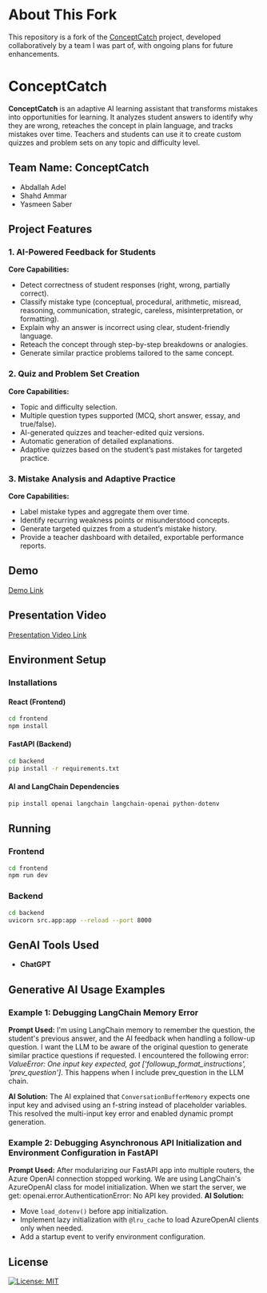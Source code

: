 # About This Fork

This repository is a fork of the [ConceptCatch](https://github.com/abdallahade1/ConceptCatch) project, developed collaboratively by a team I was part of, with ongoing plans for future enhancements.

# ConceptCatch
**ConceptCatch** is an adaptive AI learning assistant that transforms mistakes into opportunities for learning. It analyzes student answers to identify why they are wrong, reteaches the concept in plain language, and tracks mistakes over time. Teachers and students can use it to create custom quizzes and problem sets on any topic and difficulty level.


## Team Name: ConceptCatch
- Abdallah Adel  
- Shahd Ammar  
- Yasmeen Saber  


## Project Features

### 1. AI-Powered Feedback for Students
**Core Capabilities:**
- Detect correctness of student responses (right, wrong, partially correct).
- Classify mistake type (conceptual, procedural, arithmetic, misread, reasoning, communication, strategic, careless, misinterpretation, or formatting).
- Explain why an answer is incorrect using clear, student-friendly language.
- Reteach the concept through step-by-step breakdowns or analogies.
- Generate similar practice problems tailored to the same concept.

### 2. Quiz and Problem Set Creation
**Core Capabilities:**
- Topic and difficulty selection.
- Multiple question types supported (MCQ, short answer, essay, and true/false).
- AI-generated quizzes and teacher-edited quiz versions.
- Automatic generation of detailed explanations.
- Adaptive quizzes based on the student’s past mistakes for targeted practice.

### 3. Mistake Analysis and Adaptive Practice
**Core Capabilities:**
- Label mistake types and aggregate them over time.
- Identify recurring weakness points or misunderstood concepts.
- Generate targeted quizzes from a student’s mistake history.
- Provide a teacher dashboard with detailed, exportable performance reports.


## Demo 
[Demo Link](https://drive.google.com/file/d/1fUZwDrOLXzDQiIDmgqYKSsLbZQ2OSp6V/view?usp=sharing)


## Presentation Video
[Presentation Video Link](https://drive.google.com/file/d/17HRXl-_0xe8-cT6_wVQjWxukU6SqyzOL/view?usp=sharing)


## Environment Setup
### Installations
#### React (Frontend)
```bash
cd frontend
npm install
```

#### FastAPI (Backend)
```bash
cd backend
pip install -r requirements.txt
```

#### AI and LangChain Dependencies
```bash
pip install openai langchain langchain-openai python-dotenv
```


## Running
### Frontend
```bash
cd frontend
npm run dev
```

### Backend
```bash
cd backend
uvicorn src.app:app --reload --port 8000
```


## GenAI Tools Used
- **ChatGPT**


## Generative AI Usage Examples

### Example 1: Debugging LangChain Memory Error
**Prompt Used:**
I'm using LangChain memory to remember the question, the student's previous answer, and the AI feedback when handling a follow-up question. I want the LLM to be aware of the original question to generate similar practice questions if requested. I encountered the following error: *ValueError: One input key expected, got ['followup_format_instructions', 'prev_question']*. This happens when I include prev_question in the LLM chain.

**AI Solution:**
The AI explained that `ConversationBufferMemory` expects one input key and advised using an f-string instead of placeholder variables. This resolved the multi-input key error and enabled dynamic prompt generation.

### Example 2: Debugging Asynchronous API Initialization and Environment Configuration in FastAPI
**Prompt Used:**
After modularizing our FastAPI app into multiple routers, the Azure OpenAI connection stopped working. We are using LangChain's AzureOpenAI class for model initialization.  When we start the server, we get: openai.error.AuthenticationError: No API key provided.
**AI Solution:**  
- Move `load_dotenv()` before app initialization.  
- Implement lazy initialization with `@lru_cache` to load AzureOpenAI clients only when needed.  
- Add a startup event to verify environment configuration.


## License
[![License: MIT](https://img.shields.io/badge/License-MIT-yellow.svg)](LICENSE)
